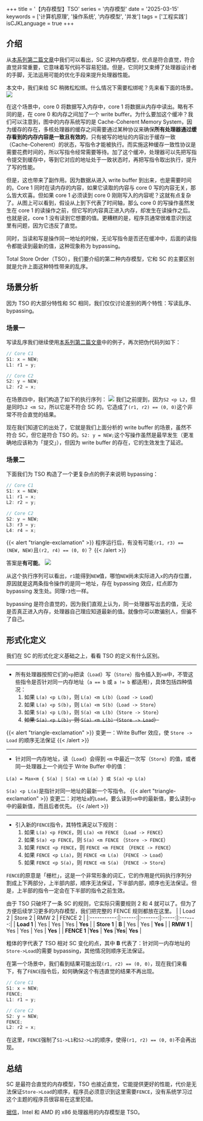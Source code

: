 +++
title = '【内存模型】TSO'
series = '内存模型'
date = '2025-03-15'
keywords = ['计算机原理', '操作系统', '内存模型', '并发']
tags = ['工程实践']
isCJKLanguage = true
+++

## 介绍
从[本系列第二篇文章](posts/memory-model/sequential-consistency/)中我们可以看出，SC 这种内存模型，优点是符合直觉，符合直觉非常重要，它意味着写代码不容易犯错。但是，它同时又束缚了处理器设计者的手脚，无法运用可能的优化手段来提升处理器性能。

本文中，我们来给 SC 稍微松松绑。什么情况下需要松绑呢？先来看下面的场景。
![](img/tso1.svg)

在这个场景中，core 0 将数据写入内存中，core 1 将数据从内存中读出。略有不同的是，在 core 0 和内存之间加了一个 write buffer。为什么要加这个缓冲？我们可以注意到，图中的内存系统写的是 Cache-Coherent Memory System，因为缓存的存在，多核处理器的缓存之间需要通过某种协议来确保**所有处理器通过缓存看到的内存内容是一致且有效的**，只有被写的地址的内容出于缓存一致（Cache-Coherent）的状态，写指令才能被执行。而实施这种缓存一致性协议是需要花费时间的，所以写指令经常需要等待。加了这个缓冲，处理器可以先把写指令提交到缓存中，等到它对应的地址处于一致状态时，再把写指令取出执行，提升了写的性能。

但是，这也带来了副作用。因为数据从进入 write buffer 到出来，也是需要时间的。Core 1 同时在读内存的内容，如果它读取的内容与 core 0 写的内容无关，那么皆大欢喜。但如果 core 1 必须读到 core 0 刚刚写入的内容呢？这就有点复杂了。从图上可以看到，假设从上到下代表了时间轴，那么 core 0 的写操作虽然发生在 core 1 的读操作之前，但它写的内容真正进入内存，却发生在读操作之后。也就是说，core 1 没有读到它想要的值。更糟糕的是，程序员通常很难意识到这里有问题，因为它违反了直觉。

同时，当读和写是操作同一地址的时候，无论写指令是否还在缓冲中，后面的读指令都能读到最新的值，这种现象称为 bypassing。

Total Store Order（TSO），我们要介绍的第二种内存模型，它和 SC 的主要区别就是允许上面这种特性带来的乱序。

## 场景分析
因为 TSO 的大部分特性和 SC 相同，我们仅仅讨论差别的两个特性：写读乱序、bypassing。

### 场景一
写读乱序我们继续使用[本系列第二篇文章](posts/memory-model/sequential-consistency/)中的例子，再次把伪代码列如下：
```c
// Core C1
S1: x = NEW;
L1: r1 = y;
```

```c
// Core C2
S2: y = NEW;
L2: r2 = x;
```
在场景四中，我们构造了如下的执行序列：
![](img/sc4.svg)
我们之前提到，因为`S2 <p L2`，但是同时`L2 <m S2`，所以它是不符合 SC 的。它造成了`(r1, r2) == (0, 0)`这个非常不符合直觉的结果。

现在我们知道它的出处了，它就是我们上面分析的 write buffer 的场景，虽然不符合 SC，但它是符合 TSO 的。`S2: y = NEW;`这个写操作虽然是最早发生（更准确地应该称为「提交」），但因为 write buffer 的存在，它的生效发生了延迟。

### 场景二
下面我们为 TSO 构造了一个更复杂点的例子来说明 bypassing：

```c
// Core C1
S1: x = NEW;
L1: r1 = x;
L2: r2 = y;
```
```c
// Core C2
S2: y = NEW;
L3: r3 = y;
L4: r4 = x;
```
{{< alert "triangle-exclamation" >}}
程序运行后，有没有可能`(r1, r3) == (NEW, NEW)`且`(r2, r4) == (0, 0)`？
{{< /alert >}}

答案是**有可能**。
![](img/tso2.svg)

从这个执行序列可以看出，`r1`能得到`NEW`值，哪怕`NEW`尚未实际进入`x`的内存位置，原因就是这两条指令操作的是同一地址，存在 bypassing 效应，红点即为 bypassing 发生处。同理`r3`也一样。

bypassing 是符合直觉的，因为我们直观上认为，同一处理器写出去的值，无论是否真正进入内存，处理器自己理应知道最新的值。就像你可以欺骗别人，但骗不了自己。

## 形式化定义
我们在 SC 的形式化定义基础之上，看看 TSO 的定义有什么区别。

---
- 所有处理器按照它们的`<p`把读（`Load`）写（`Store`）指令插入到`<m`中，不管这些指令是否针对同一内存地址（`a == b` 或 `a != b` 都适用），具体包括四种情况：
  1. 如果 `L(a) <p L(b)`，则 `L(a) <m L(b)`（`Load -> Load`）
  2. 如果 `L(a) <p S(b)`，则 `L(a) <m S(b)`（`Load -> Store`）
  3. 如果 `S(a) <p L(b)`，则 `S(a) <m L(b)`（`Store -> Store`）
  4. ~~如果 `S(a) <p L(b)`，则 `S(a) <m L(b)`（`Store -> Load`）~~

{{< alert "triangle-exclamation" >}}
变更一：Write Buffer 效应，使 `Store -> Load` 的顺序无法保证
{{< /alert >}}

---
- 针对同一内存地址，读（`Load`）会得到 `<m` 中最近一次写（`Store`）的值，或者同一处理器上一个尚位于 Write Buffer 中的值：
```
L(a) = Max<m { S(a) | S(a) <m L(a) } 或 S(a) <p L(a)
```
`S(a) <p L(a)`是指针对同一地址的最新一个写指令。
{{< alert "triangle-exclamation" >}}
变更二：对地址`a`的`Load`，要么读到`<m`中的最新值，要么读到`<p`中的最新值，而且后者优先。
{{< /alert >}}

---
- 引入新的`FENCE`指令，其特性满足以下规则：
  1. 如果 `L(a) <p FENCE`，则 `L(a) <m FENCE` （`Load -> FENCE`）
  2. 如果 `S(a) <p FENCE`，则 `S(a) <m FENCE` （`Store -> FENCE`）
  3. 如果 `FENCE <p FENCE`，则 `FENCE <m FENCE` （`FENCE -> FENCE`）
  4. 如果 `FENCE <p L(a)`，则 `FENCE <m L(a)` （`FENCE -> Load`）
  5. 如果 `FENCE <p S(a)`，则 `FENCE <m S(a)` （`FENCE -> Store`）

`FENCE`的原意是「栅栏」，这是一个非常形象的词汇，它的作用是代码执行序列分割成上下两部分，上半部内部，顺序无法保证，下半部内部，顺序也无法保证。但是，上半部的指令一定会在下半部的指令之前生效。

由于 TSO 只破坏了一条 SC 的规则，它实际只需要规则 2 和 4 就可以了。但为了方便后续学习更多的内存模型，我们把完整的 FENCE 规则都放在这里。
|             | Load 2 | Store 2 | RMW 2 | FENCE 2 |
|:-----------:|:------:|:-------:|:-----:|:-------:|
| **Load 1**  | Yes    | Yes     | Yes   | **Yes** |
| **Store 1** | **B**  | Yes     | Yes   | **Yes** |
| **RMW 1**   | Yes    | Yes     | Yes   | **Yes** |
| **FENCE 1** |**Yes** | **Yes** |**Yes**| **Yes** |

粗体的字代表了 TSO 相对 SC 变化的点，其中 **B** 代表了：针对同一内存地址的`Store->Load`的需要 bypassing，其他情况则顺序无法保证。

在第一个场景中，我们看到结果可能出现`(r1, r2) == (0, 0)`，现在我们来看下，有了`FENCE`指令后，如何确保这个有违直觉的结果不再出现。
```c
// Core C1
S1: x = NEW;
FENCE;
L1: r1 = y;
```
```c
// Core C2
S2: y = NEW;
FENCE;
L2: r2 = x;
```
在这里，`FENCE`强制了`S1->L1`和`S2->L2`的顺序，使得`(r1, r2) == (0, 0)`不会再出现。

## 总结
SC 是最符合直觉的内存模型，TSO 也接近直觉，它能提供更好的性能，代价是无法保证`Store->Load`的顺序，程序员必须意识到这里需要`FENCE`，没有系统学习过这个主题的程序员很容易在这里犯错。

[据信](https://dl.acm.org/doi/10.1145/1785414.1785443)，Intel 和 AMD 的 x86 处理器用的内存模型是 TSO。